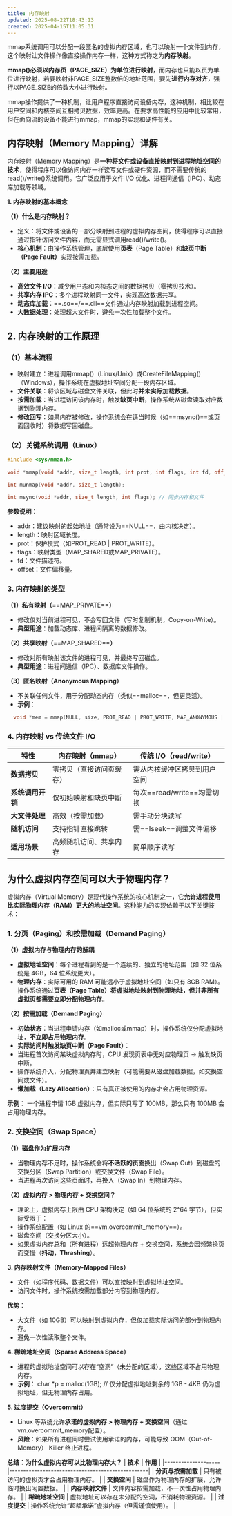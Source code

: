 ```yaml
---
title: 内存映射
updated: 2025-08-22T18:43:13
created: 2025-04-15T11:05:31
---
```


mmap系统调用可以分配一段匿名的虚拟内存区域，也可以映射一个文件到内存，这个映射让文件操作像直接操作内存一样，这种方式称之为**内存映射**。

**mmap()必须以内存页（PAGE_SIZE）为单位进行映射**，而内存也只能以页为单位进行映射，若要映射非PAGE_SIZE整数倍的地址范围，要先**进行内存对齐**，强行以PAGE_SIZE的倍数大小进行映射。

mmap操作提供了一种机制，让用户程序直接访问设备内存，这种机制，相比较在用户空间和内核空间互相拷贝数据，效率更高。在要求高性能的应用中比较常用，但在面向流的设备不能进行mmap，mmap的实现和硬件有关。

## 内存映射（Memory Mapping）详解

内存映射（Memory Mapping）是**一种将文件或设备直接映射到进程地址空间的技术**，使得程序可以像访问内存一样读写文件或硬件资源，而不需要传统的read()/write()系统调用。它广泛应用于文件 I/O 优化、进程间通信（IPC）、动态库加载等领域。

**1. 内存映射的基本概念**

**（1）什么是内存映射？**
- 定义：将文件或设备的一部分映射到进程的虚拟内存空间，使得程序可以直接通过指针访问文件内容，而无需显式调用read()/write()。
- **核心机制**：由操作系统管理，底层使用**页表**（Page Table）和<b>缺页中断（Page Fault）</b>实现按需加载。

**（2）主要用途**
- **高效文件 I/O**：减少用户态和内核态之间的数据拷贝（零拷贝技术）。
- **共享内存 IPC**：多个进程映射同一文件，实现高效数据共享。
- **动态库加载**：==.so==/==.dll==文件通过内存映射加载到进程空间。
- **大数据处理**：处理超大文件时，避免一次性加载整个文件。
## 2. 内存映射的工作原理

### （1）基本流程
- 映射建立：进程调用mmap()（Linux/Unix）或CreateFileMapping()（Windows），操作系统在虚拟地址空间分配一段内存区域。
- **文件关联**：将该区域与磁盘文件关联，但此时**并未实际加载数据**。
- **按需加载**：当进程访问该内存时，触发**缺页中断**，操作系统从磁盘读取对应数据到物理内存。
- **修改回写**：如果内存被修改，操作系统会在适当时候（如==msync()==或页面回收时）将数据写回磁盘。
### （2）关键系统调用（Linux）
```c++
#include <sys/mman.h>

void *mmap(void *addr, size_t length, int prot, int flags, int fd, off_t offset);

int munmap(void *addr, size_t length);

int msync(void *addr, size_t length, int flags); // 同步内存和文件
```
**参数说明**：
- addr：建议映射的起始地址（通常设为==NULL==，由内核决定）。
- length：映射区域长度。
- prot：保护模式（如PROT_READ | PROT_WRITE）。
- flags：映射类型（MAP_SHARED或MAP_PRIVATE）。
- fd：文件描述符。
- offset：文件偏移量。

### 3. 内存映射的类型

**（1）私有映射（**==MAP_PRIVATE==**）**
- 修改仅对当前进程可见，不会写回文件（写时复制机制，Copy-on-Write）。
- **典型用途**：加载动态库、进程间隔离的数据修改。

**（2）共享映射（**==MAP_SHARED==**）**
- 修改对所有映射该文件的进程可见，并最终写回磁盘。
- **典型用途**：进程间通信（IPC）、数据库文件操作。

**（3）匿名映射（Anonymous Mapping）**
- 不关联任何文件，用于分配动态内存（类似==malloc==，但更灵活）。
- **示例**：
```c++
  void *mem = mmap(NULL, size, PROT_READ | PROT_WRITE, MAP_ANONYMOUS | MAP_PRIVATE, -1, 0);
```
### 4. 内存映射 vs 传统文件 I/O
| **特性** | 内存映射（mmap） | 传统 I/O（read/write） |
|----|----|----|
| **数据拷贝** | 零拷贝（直接访问页缓存） | 需从内核缓冲区拷贝到用户空间 |
| **系统调用开销** | 仅初始映射和缺页中断 | 每次==read/write==均需切换 |
| **大文件处理** | 高效（按需加载） | 需手动分块读写 |
| **随机访问** | 支持指针直接跳转 | 需==lseek==调整文件偏移 |
| **适用场景** | 高频随机访问、共享内存 | 简单顺序读写 |

## 为什么虚拟内存空间可以大于物理内存？

虚拟内存（Virtual Memory）是现代操作系统的核心机制之一，它**允许进程使用比实际物理内存（RAM）更大的地址空间**。这种能力的实现依赖于以下关键技术：

### 1. 分页（Paging）和按需加载（Demand Paging）

**（1）虚拟内存与物理内存的解耦**
- **虚拟地址空间**：每个进程看到的是一个连续的、独立的地址范围（如 32 位系统是 4GB，64 位系统更大）。
- **物理内存**：实际可用的 RAM 可能远小于虚拟地址空间（如只有 8GB RAM）。
操作系统通过**页表（Page Table）**将虚拟地址映射到物理地址，但**并非所有虚拟页都需要立即分配物理内存**。

**（2）按需加载（Demand Paging）**
- **初始状态**：当进程申请内存（如malloc或mmap）时，操作系统仅分配虚拟地址，**不立即占用物理内存**。
- **实际访问时触发缺页中断（Page Fault）**：
- 当进程首次访问某块虚拟内存时，CPU 发现页表中无对应物理页 → 触发缺页中断。
- 操作系统介入，分配物理页并建立映射（可能需要从磁盘加载数据，如交换空间或文件）。
- **懒加载（Lazy Allocation）**：只有真正被使用的内存才会占用物理资源。

**示例**：
一个进程申请 1GB 虚拟内存，但实际只写了 100MB，那么只有 100MB 会占用物理内存。

### 2. 交换空间（Swap Space）

**（1）磁盘作为扩展内存**
- 当物理内存不足时，操作系统会将**不活跃的页面**换出（Swap Out）到磁盘的交换分区（Swap Partition）或交换文件（Swap File）。
- 当进程再次访问这些页面时，再换入（Swap In）到物理内存。
  
**（2）虚拟内存 \> 物理内存 + 交换空间？**
- 理论上，虚拟内存上限由 CPU 架构决定（如 64 位系统的 2^64 字节），但实际受限于：
- 操作系统配置（如 Linux 的==vm.overcommit_memory==）。
- 磁盘空间（交换分区大小）。
- 如果虚拟内存总和（所有进程）远超物理内存 + 交换空间，系统会因频繁换页而变慢（**抖动，Thrashing**）。
  
**3. 内存映射文件（Memory-Mapped Files）**
- 文件（如程序代码、数据文件）可以直接映射到虚拟地址空间。
- 访问文件时，操作系统按需加载部分内容到物理内存。

**优势**：
- 大文件（如 10GB）可以映射到虚拟内存，但仅加载实际访问的部分到物理内存。
- 避免一次性读取整个文件。

**4. 稀疏地址空间（Sparse Address Space）**
- 进程的虚拟地址空间可以存在“空洞”（未分配的区域），这些区域不占用物理内存。
- **示例**：
char \*p = malloc(1GB); // 仅分配虚拟地址剩余的 1GB - 4KB 仍为虚拟地址，但无物理内存占用。

**5. 过度提交（Overcommit）**
- Linux 等系统允许**承诺的虚拟内存 \> 物理内存 + 交换空间**（通过vm.overcommit_memory配置）。
- **风险**：如果所有进程同时尝试使用承诺的内存，可能导致 OOM（Out-of-Memory） Killer 终止进程。

**总结：为什么虚拟内存可以比物理内存大？**
| **技术**           | **作用**                                         |
|--------------------|--------------------------------------------------|
| **分页与按需加载** | 只有被访问的虚拟页才会占用物理内存。             |
| **交换空间**       | 磁盘作为物理内存的扩展，允许临时换出闲置数据。   |
| **内存映射文件**   | 文件内容按需加载，不一次性占用物理内存。         |
| **稀疏地址空间**   | 虚拟地址可以存在未分配的空洞，不消耗物理资源。   |
| **过度提交**       | 操作系统允许“超额承诺”虚拟内存（但需谨慎使用）。 |

